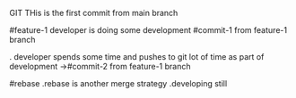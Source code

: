 GIT
THis is the first commit from main branch

#feature-1
developer is doing some development  #commit-1 from feature-1 branch

. developer spends some time and pushes to git lot of time as part of development ->#commit-2 from feature-1 branch


#rebase
.rebase is another merge strategy
.developing still